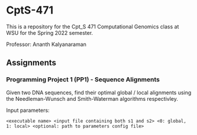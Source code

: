 # CptS-471

This is a repository for the Cpt_S 471 Computational Genomics class at WSU for the Spring 2022 semester. 

Professor: Ananth Kalyanaraman

## Assignments

### Programming Project 1 (PP1) - Sequence Alignments

Given two DNA sequences, find their optimal global / local alignments using the Needleman-Wunsch and Smith-Waterman algorithms respectivley.

Input parameters: 

`<executable name> <input file containing both s1 and s2> <0: global, 1: local> <optional: path to parameters config file>`
